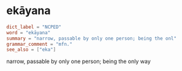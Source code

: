 # ekāyana

``` toml
dict_label = "NCPED"
word = "ekāyana"
summary = "narrow, passable by only one person; being the onl"
grammar_comment = "mfn."
see_also = ["eka"]
```

narrow, passable by only one person; being the only way

